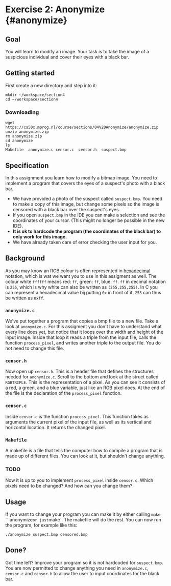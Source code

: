 # Exercise 2: Anonymize {#anonymize}

## Goal

You will learn to modify an image. Your task is to take the image of a suspicious individual and cover their eyes with a black bar.

## Getting started

First create a new directory and step into it:


    mkdir ~/workspace/section4
    cd ~/workspace/section4

### Downloading

    wget https://cs50x.mprog.nl/course/sections/04%20Anonymize/anonymize.zip
    unzip anonymize.zip
    rm anonymize.zip
    cd anonymize
    ls
    Makefile  anonymize.c censor.c  censor.h  suspect.bmp

## Specification

In this assignment you learn how to modify a bitmap image. You need to implement a program that covers the eyes of a suspect's photo with a black bar.

- We have provided a photo of the suspect called `suspect.bmp`. You need to make a copy of this image, but change some pixels so the image is censored with a black bar over the suspect's eyes.
- If you open `suspect.bmp` in the IDE you can make a selection and see the coordinates of your cursor. (This might no longer be possible in the new IDE).
- **It is ok to hardcode the program (the coordinates of the black bar) to only work for this image.**
- We have already taken care of error checking the user input for you.

## Background

As you may know an RGB colour is often represented in [hexadecimal](https://en.wikipedia.org/wiki/Hexadecimal) notation, which is wat we want you to use in this assigment as well. The colour white `ffffff` means red: `ff`, green: `ff`, blue: `ff`. `ff` in decimal notation is `255`, which is why white can also be written as `(255,255,255)`. In C you can represent a hexadecimal value bij putting `0x` in front of it. `255` can thus be written as `0xff`.

### `anonymize.c`

We've put together a program that copies a bmp file to a new file. Take a look at `anonymize.c`. For this assigment you don't have to understand what every line does yet, but notice that it loops over the width and height of the input image. Inside that loop it reads a triple from the input file, calls the function `process_pixel`, and writes another triple to the output file. You do not need to change this file.

### `censor.h`

Now open up `censor.h`. This is a header file that defines the structures needed for `anonymize.c`. Scroll to the bottom and look at the struct called `RGBTRIPLE`. This is the representation of a pixel. As you can see it consists of a red, a green, and a blue variable, just like an RGB pixel does. At the end of the file is the declaration of the `process_pixel` function.

### `censor.c`

Inside `censor.c` is the function `process_pixel`. This function takes as arguments the current pixel of the input file, as well as its vertical and horizontal location. It returns the changed pixel.

### `Makefile`

A makefile is a file that tells the computer how to compile a program that is made up of different files. You can look at it, but shouldn't change anything.

### TODO

Now it is up to you to implement `process_pixel` inside `censor.c`. Which pixels need to be changed? And how can you change them?

## Usage

If you want to change your program you can make it by either calling `make` ```anonymize` or just `make`. The makefile will do the rest. You can now run the program, for example like this:

    ./anonymize suspect.bmp censored.bmp

## Done?

Got time left? Improve your program so it is not hardcoded for `suspect.bmp`. You are now permitted to change anything you need in `anonymize.c`, `censor.c` and `censor.h` to allow the user to input coordinates for the black bar.
